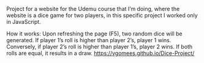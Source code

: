 Project for a website for the Udemu course that I’m doing, where the website is a dice game for two players, in this specific project I worked only in JavaScript.

How it works: Upon refreshing the page (F5), two random dice will be generated. If player 1’s roll is higher than player 2’s, player 1 wins. Conversely, if player 2’s roll is higher than player 1’s, player 2 wins. If both rolls are equal, it results in a draw.
https://vgomees.github.io/Dice-Project/
